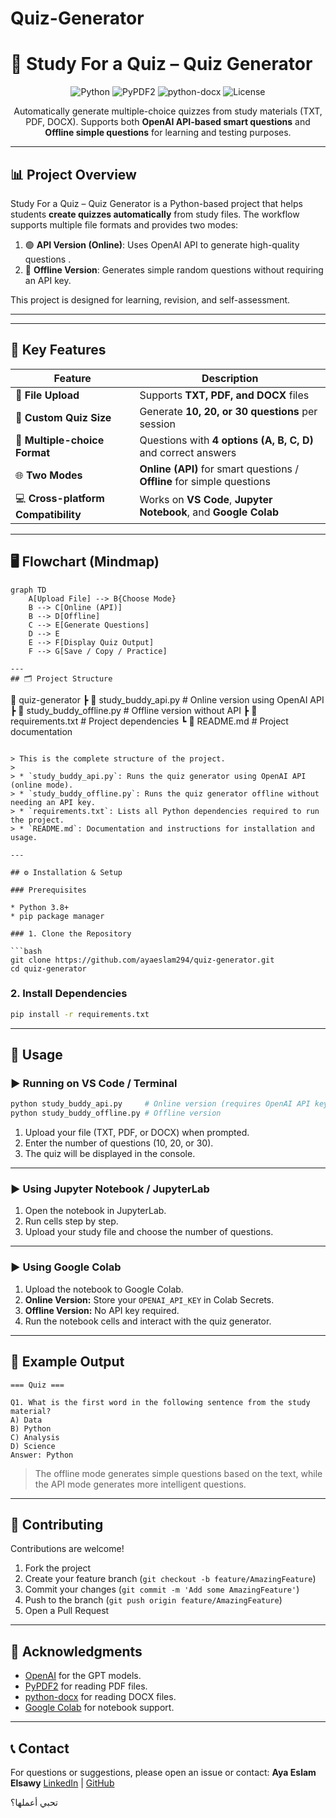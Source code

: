 # Quiz-Generator

# 📘 Study For a Quiz – Quiz Generator

<div align="center">

![Python](https://img.shields.io/badge/Python-3.8%2B-blue)
![PyPDF2](https://img.shields.io/badge/PyPDF2-3.0.0-green)
![python-docx](https://img.shields.io/badge/python--docx-1.0.0-orange)
![License](https://img.shields.io/badge/License-MIT-yellow)

Automatically generate multiple-choice quizzes from study materials (TXT, PDF, DOCX). Supports both **OpenAI API-based smart questions** and **Offline simple questions** for learning and testing purposes.

</div>

---

## 📊 Project Overview

Study For a Quiz – Quiz Generator is a Python-based project that helps students **create quizzes automatically** from study files. The workflow supports multiple file formats and provides two modes:

1. 🟢  **API Version (Online)**: Uses OpenAI API to generate high-quality questions .
2. 🔵 **Offline Version**: Generates simple random questions without requiring an API key.

This project is designed for learning, revision, and self-assessment.

---

---
## 🚀 Key Features

| Feature | Description |
|---------|-------------|
| 📄 **File Upload** | Supports **TXT, PDF, and DOCX** files |
| 🎯 **Custom Quiz Size** | Generate **10, 20, or 30 questions** per session |
| 🧠 **Multiple-choice Format** | Questions with **4 options (A, B, C, D)** and correct answers |
| 🌐 **Two Modes** | **Online (API)** for smart questions / **Offline** for simple questions |
| 💻 **Cross-platform Compatibility** | Works on **VS Code**, **Jupyter Notebook**, and **Google Colab** |

---
## 🖥️ Flowchart (Mindmap)

```mermaid
graph TD
    A[Upload File] --> B{Choose Mode}
    B --> C[Online (API)]
    B --> D[Offline]
    C --> E[Generate Questions]
    D --> E
    E --> F[Display Quiz Output]
    F --> G[Save / Copy / Practice]

---
## 🗂️ Project Structure

```
📁 quiz-generator
 ┣ 📜 study_buddy_api.py        # Online version using OpenAI API
 ┣ 📜 study_buddy_offline.py    # Offline version without API
 ┣ 📜 requirements.txt          # Project dependencies
 ┗ 📜 README.md                 # Project documentation
```

> This is the complete structure of the project.
>
> * `study_buddy_api.py`: Runs the quiz generator using OpenAI API (online mode).
> * `study_buddy_offline.py`: Runs the quiz generator offline without needing an API key.
> * `requirements.txt`: Lists all Python dependencies required to run the project.
> * `README.md`: Documentation and instructions for installation and usage.

---

## ⚙️ Installation & Setup

### Prerequisites

* Python 3.8+
* pip package manager

### 1. Clone the Repository

```bash
git clone https://github.com/ayaeslam294/quiz-generator.git
cd quiz-generator
```

### 2. Install Dependencies

```bash
pip install -r requirements.txt
```

---

## 🚀 Usage

### ▶️ Running on VS Code / Terminal

```bash
python study_buddy_api.py     # Online version (requires OpenAI API key)
python study_buddy_offline.py # Offline version
```

1. Upload your file (TXT, PDF, or DOCX) when prompted.
2. Enter the number of questions (10, 20, or 30).
3. The quiz will be displayed in the console.

---

### ▶️ Using Jupyter Notebook / JupyterLab

1. Open the notebook in JupyterLab.
2. Run cells step by step.
3. Upload your study file and choose the number of questions.

---

### ▶️ Using Google Colab

1. Upload the notebook to Google Colab.
2. **Online Version:** Store your `OPENAI_API_KEY` in Colab Secrets.
3. **Offline Version:** No API key required.
4. Run the notebook cells and interact with the quiz generator.

---

## 📝 Example Output

```
=== Quiz ===

Q1. What is the first word in the following sentence from the study material?
A) Data
B) Python
C) Analysis
D) Science
Answer: Python
```

> The offline mode generates simple questions based on the text, while the API mode generates more intelligent questions.

---

## 🤝 Contributing

Contributions are welcome!

1. Fork the project
2. Create your feature branch (`git checkout -b feature/AmazingFeature`)
3. Commit your changes (`git commit -m 'Add some AmazingFeature'`)
4. Push to the branch (`git push origin feature/AmazingFeature`)
5. Open a Pull Request

---

## 🙏 Acknowledgments

* [OpenAI](https://openai.com/) for the GPT models.
* [PyPDF2](https://pypi.org/project/PyPDF2/) for reading PDF files.
* [python-docx](https://python-docx.readthedocs.io/) for reading DOCX files.
* [Google Colab](https://colab.research.google.com/) for notebook support.

---

## 📞 Contact

For questions or suggestions, please open an issue or contact:
**Aya Eslam Elsawy**
[LinkedIn](https://www.linkedin.com/in/aya-eslam-1b8792349) | [GitHub](https://github.com/ayaeslam294)


تحبي أعملها؟
